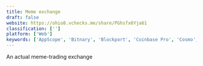 ```yaml
---
title: Meme exchange
draft: false 
website: https://ohio8.vchecks.me/share/PGhsfx6Yja61
classification: ['']
platform: ['Web']
keywords: ['AppScope', 'Bitnary', 'Blockport', 'Coinbase Pro', 'Cosmo', 'Custom Crypto Exchange', 'Dapp Store', 'Explain Me Please', 'Lumi Wallet', 'Minipresso', 'Nexybit', 'Reach', 'SPARE.', 'Shufflup', 'Stripe', 'XS2 Exchange']
---
```

An actual meme-trading exchange